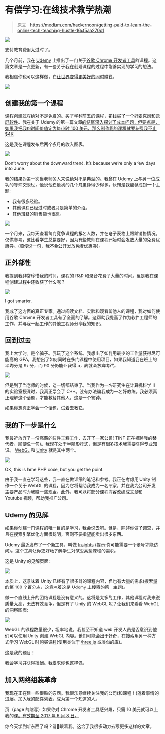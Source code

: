 # 有偿学习:在线技术教学热潮

> 原文：<https://medium.com/hackernoon/getting-paid-to-learn-the-online-tech-teaching-hustle-16cf5aa270d1>

![](img/d024d7a54b454a2dc0ae0af9a31f61bb.png)

支付教育费用太过时了。

几个月前，我在 [Udemy](https://www.udemy.com) 上推出了一门关于[谷歌 Chrome 开发者工具](https://www.udemy.com/master-google-chrome-developer-tools/?couponCode=MEDIUMDISCOUNT)的课程。这篇文章是一点更新，有一些关于我在创建课程的过程中能够实现的学习的想法。

我相信你也可以这样做，在[让世界变得更美好的同时](http://hooli.xyz/)赚钱。

![](img/b6627071191e9be9133fc83586406c94.png)

## 创建我的第一个课程

课程创建过程绝对不是免费的。买了学科前五的课程，花钱买了一个[好麦克风](http://www.bluemic.com/products/yeti/)和[录屏软件](https://www.telestream.net/screenflow/overview.htm)。我在关于 Udemy 的第一篇文章[的结尾深入探讨了成本问题，但要点是，如果我把我的时间价值定为每小时 100 美元，那么制作我的课程就要花费我不止$4K](https://hackernoon.com/the-online-tech-teaching-hustle-w-udemy-bdad05e49d02)

这是我在课程发布后两个多月的收入图表。

![](img/2128cad5facb91c37a5a4b0df1cdeb87.png)

Don’t worry about the downward trend. It’s because we’re only a few days into June.

我的结果对第一次当老师的人来说绝对不是典型的。我曾在 Udemy 上与另一位成功的导师交谈过，他说他在最初的几个月里挣得少得多。诀窍是我能够找到一个主题:

*   我有很多经验。
*   其他课程已经过时或者只是简单的介绍。
*   其他班级的销售额也很高。

![](img/60e2144717802b356cc7a2eff8c35cbd.png)

一个月来，我每天查看每门竞争课程的报名人数，并在电子表格上跟踪销售情况。仅供参考，这比看学生总数要好，因为有些教师在课程开始时会发放大量的免费优惠券。(顺便说一句，我不会公开发放免费优惠券)。

## 正外部性

我提到我非常珍惜我的时间，课程的 R&D 和录音花费了大量的时间。但是我在课程创建过程中还收获了什么呢？

![](img/bfb8c5abdebfede087d36a3817f75268.png)

I got smarter.

我成了这方面的真正专家。通过阅读文档、实验和观看其他人的课程，我对如何使用谷歌 Chrome 开发者工具有了全面的了解。这帮助我提高了作为软件工程师的工作，并与我一起工作的其他工程师分享我的知识。

## 回到过去

我上大学时，是个骗子。我玩了这个系统。我想出了如何用最少的工作量获得尽可能高的 GPA。我想出了如何同时在多门课程中使用项目，如果我知道我在班上的平均分是 97 分，而 90 分仍能让我得 a，我就会放弃考试。

![](img/4713de78784eddfdab59086258c70631.png)

但是到了当老师的时候，这一切都结束了。当我作为一名研究生在计算机科学 II 的实验室授课时，我真正学会了 C++。没有办法骗我成为一名好教练。我必须真正理解这个话题，才能教给其他人，这是一个警钟。

如果你想真正学会一个话题，试着去教它。

## 我的下一步是什么

我最近放弃了一份高薪的软件工程工作，去开了一家公司( [TINT](http://tintup.com) 正在[招聘](https://jobs.lever.co/tint/114491bb-f40c-4b3c-97c6-c6bca35183a8)我的替代者，顺便说一句)。我现在处于半隐形模式，但是有很多技术我需要获得专业知识。 [WebGL](https://www.khronos.org/webgl/) 和 [Unity](https://unity3d.com/) 就是其中两个。

![](img/0b70b41a7431d569b05ab9f83f7bd236.png)

OK, this is lame PHP code, but you get the point.

由于我一直在学习这些，我一直在做详细的笔记和参考。我正在考虑用 Unity 制作一个关于 WebGL 的课程，因为它将帮助我成为一名专家，并在我为公司开发主要产品时为我赚一些现金。此外，我可以将部分课程内容改编成文章和 Youtube 视频，帮助我推广公司。

## Udemy 的见解

如果你创建一门课程的唯一目的是学习，我会说去吧。但是，除非你做了调查，并且在搜索引擎优化方面很聪明，否则不要指望能卖出很多东西。

Udemy 最近发布了一个新工具，叫做 [Insights](https://www.udemy.com/home/teaching/insights/) (提示:你可能需要一个账号才能访问)。这个工具让你更好地了解学生对某些类型课程的需求。

这是 Unity 的见解页面:

![](img/8688a2a2932fb1a7e6c3a40a0e68aef0.png)

本质上，这意味着 Unity 已经有了很多好的课程内容，但也有大量的需求(搜索量的第 100 个百分点，这意味着这是 Udemy 上搜索的第一主题)。

做一个直线上升的团结课程是没有意义的。这将是太多的工作，其他课程对我来说质量太高，无法有效竞争。但是有了 Unity 的 WebGL 呢？让我们来看看 WebGL 的洞察图表:

![](img/23cb6b108a00613b9fa016c0d15e0795.png)

WebGL 的课程数量很少，坦率地说，我甚至不知道 web 开发人员是否意识到他们可以使用 Unity 创建 WebGL 内容。他们可能会出于好奇，在搜索用另一种方式学习 WebGL 时购买课程(使用类似于 [three.js](https://threejs.org/) 或类似的库)。

这是我的题目！

我会学习并获得报酬。我要求你也这样做。

## 加入网络组装革命

我现在正在建一些很酷的东西。我很乐意继续关注我的公司(和课程！)随着事情的进展。加入我的[邮件列表](https://upscri.be/1c08e9/)，成为第一个知道的人。

页（page 的缩写）如果你对 Chrome 开发者工具感兴趣，只需 10 美元就可以上我的课[。有效期至 2017 年 6 月 8 日。](https://www.udemy.com/master-google-chrome-developer-tools/?couponCode=JUNE10)

你今天学到新东西了吗？请💚跟着我。这给了我很多动力去写更多这样的文章。